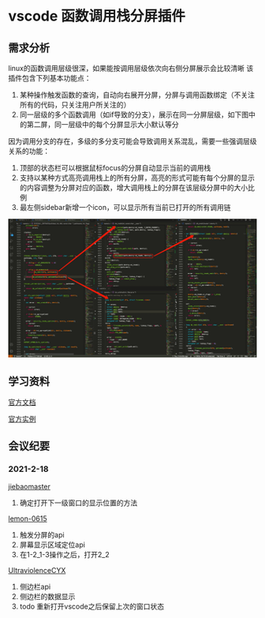 # vscode 函数调用栈分屏插件

## 需求分析

linux的函数调用层级很深，如果能按调用层级依次向右侧分屏展示会比较清晰
该插件包含下列基本功能点：

1. 某种操作触发函数的查询，自动向右展开分屏，分屏与调用函数绑定（不关注所有的代码，只关注用户所关注的）
2. 同一层级的多个函数调用（如if导致的分支），展示在同一分屏层级，如下图中的第二屏，同一层级中的每个分屏显示大小默认等分

因为调用分支的存在，多级的多分支可能会导致调用关系混乱，需要一些强调层级关系的功能：

1. 顶部的状态栏可以根据鼠标focus的分屏自动显示当前的调用栈
2. 支持以某种方式高亮调用栈上的所有分屏，高亮的形式可能有每个分屏的显示的内容调整为分屏对应的函数，增大调用栈上的分屏在该层级分屏中的大小比例
3. 最左侧sidebar新增一个icon，可以显示所有当前已打开的所有调用链

![需求示意图](./others/requirement.jpg)

## 学习资料

[官方文档](https://code.visualstudio.com/api/get-started/your-first-extension)

[官方实例](https://github.com/microsoft/vscode-extension-samples)

## 会议纪要
### 2021-2-18

[jiebaomaster](https://github.com/jiebaomaster)

1. 确定打开下一级窗口的显示位置的方法

[lemon-0615](https://github.com/lemon-0615)

1. 触发分屏的api
2. 屏幕显示区域定位api
3. 在1-2_1-3操作之后，打开2_2

[UltraviolenceCYX](https://github.com/UltraviolenceCYX)

1. 侧边栏api
2. 侧边栏的数据显示
3. todo 重新打开vscode之后保留上次的窗口状态
